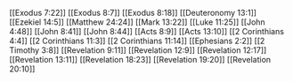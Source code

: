 [[Exodus 7:22]]
[[Exodus 8:7]]
[[Exodus 8:18]]
[[Deuteronomy 13:1]]
[[Ezekiel 14:5]]
[[Matthew 24:24]]
[[Mark 13:22]]
[[Luke 11:25]]
[[John 4:48]]
[[John 8:41]]
[[John 8:44]]
[[Acts 8:9]]
[[Acts 13:10]]
[[2 Corinthians 4:4]]
[[2 Corinthians 11:3]]
[[2 Corinthians 11:14]]
[[Ephesians 2:2]]
[[2 Timothy 3:8]]
[[Revelation 9:11]]
[[Revelation 12:9]]
[[Revelation 12:17]]
[[Revelation 13:11]]
[[Revelation 18:23]]
[[Revelation 19:20]]
[[Revelation 20:10]]
